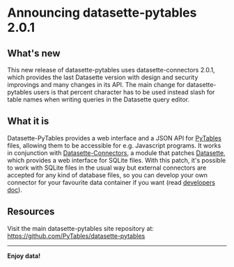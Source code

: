# Announcing datasette-pytables 2.0.1

## What's new

This new release of datasette-pytables uses datasette-connectors 2.0.1, which provides the last Datasette version with design and security improvings and many changes in its API. The main change for datasette-pytables users is that percent character has to be used instead slash for table names when writing queries in the Datasette query editor.

## What it is

Datasette-PyTables provides a web interface and a JSON API for [PyTables](https://github.com/PyTables/PyTables) files, allowing them to be accessible for e.g. Javascript programs. It works in conjunction with [Datasette-Connectors](https://github.com/PyTables/datasette-connectors), a module that patches [Datasette](https://github.com/simonw/datasette), which provides a web interface for SQLite files. With this patch, it's possible to work with SQLite files in the usual way but external connectors are accepted for any kind of database files, so you can develop your own connector for your favourite data container if you want (read [developers doc](https://github.com/PyTables/datasette-connectors/blob/master/DEVELOPERS.md)).

## Resources

Visit the main datasette-pytables site repository at:
https://github.com/PyTables/datasette-pytables

----

  **Enjoy data!**
